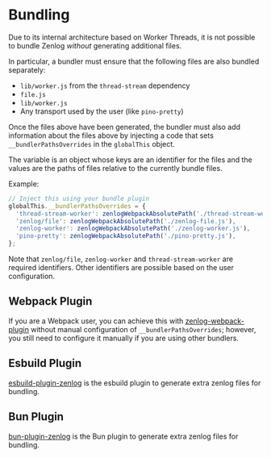 # Bundling

Due to its internal architecture based on Worker Threads, it is not possible to bundle Zenlog *without* generating additional files.

In particular, a bundler must ensure that the following files are also bundled separately:

* `lib/worker.js` from the `thread-stream` dependency
* `file.js`
* `lib/worker.js`
* Any transport used by the user (like `pino-pretty`)

Once the files above have been generated, the bundler must also add information about the files above by injecting a code that sets `__bundlerPathsOverrides` in the `globalThis` object.

The variable is an object whose keys are an identifier for the files and the values are the paths of files relative to the currently bundle files.

Example:

```javascript
// Inject this using your bundle plugin
globalThis.__bundlerPathsOverrides = {
  'thread-stream-worker': zenlogWebpackAbsolutePath('./thread-stream-worker.js')
  'zenlog/file': zenlogWebpackAbsolutePath('./zenlog-file.js'),
  'zenlog-worker': zenlogWebpackAbsolutePath('./zenlog-worker.js'),
  'pino-pretty': zenlogWebpackAbsolutePath('./pino-pretty.js'),
};
```

Note that `zenlog/file`, `zenlog-worker` and `thread-stream-worker` are required identifiers. Other identifiers are possible based on the user configuration.

## Webpack Plugin

If you are a Webpack user, you can achieve this with [zenlog-webpack-plugin](https://github.com/zenlogjs/zenlog-webpack-plugin) without manual configuration of `__bundlerPathsOverrides`; however, you still need to configure it manually if you are using other bundlers.

## Esbuild Plugin

[esbuild-plugin-zenlog](https://github.com/davipon/esbuild-plugin-zenlog) is the esbuild plugin to generate extra zenlog files for bundling.

## Bun Plugin

[bun-plugin-zenlog](https://github.com/vktrl/bun-plugin-zenlog) is the Bun plugin to generate extra zenlog files for bundling.